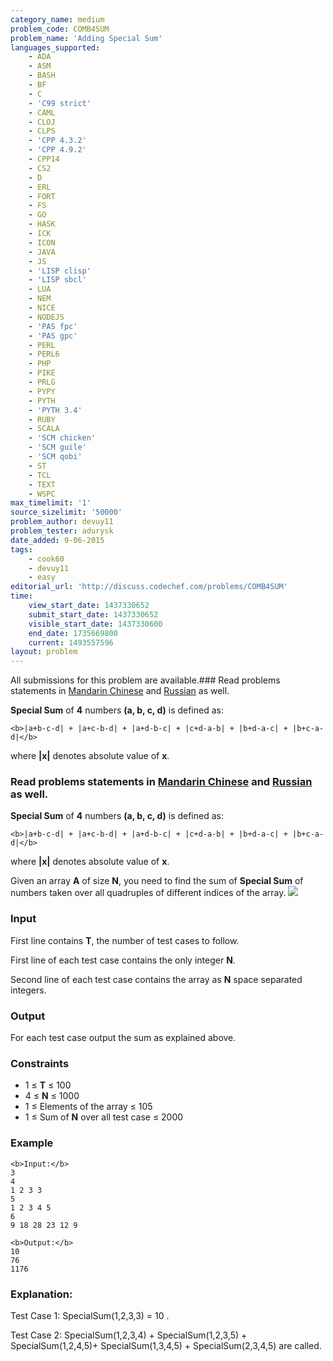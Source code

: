 ```yaml
---
category_name: medium
problem_code: COMB4SUM
problem_name: 'Adding Special Sum'
languages_supported:
    - ADA
    - ASM
    - BASH
    - BF
    - C
    - 'C99 strict'
    - CAML
    - CLOJ
    - CLPS
    - 'CPP 4.3.2'
    - 'CPP 4.9.2'
    - CPP14
    - CS2
    - D
    - ERL
    - FORT
    - FS
    - GO
    - HASK
    - ICK
    - ICON
    - JAVA
    - JS
    - 'LISP clisp'
    - 'LISP sbcl'
    - LUA
    - NEM
    - NICE
    - NODEJS
    - 'PAS fpc'
    - 'PAS gpc'
    - PERL
    - PERL6
    - PHP
    - PIKE
    - PRLG
    - PYPY
    - PYTH
    - 'PYTH 3.4'
    - RUBY
    - SCALA
    - 'SCM chicken'
    - 'SCM guile'
    - 'SCM qobi'
    - ST
    - TCL
    - TEXT
    - WSPC
max_timelimit: '1'
source_sizelimit: '50000'
problem_author: devuy11
problem_tester: adurysk
date_added: 9-06-2015
tags:
    - cook60
    - devuy11
    - easy
editorial_url: 'http://discuss.codechef.com/problems/COMB4SUM'
time:
    view_start_date: 1437330652
    submit_start_date: 1437330652
    visible_start_date: 1437330600
    end_date: 1735669800
    current: 1493557596
layout: problem
---
```

All submissions for this problem are available.### Read problems statements in [Mandarin Chinese](/download/translated/COOK60/mandarin/COMB4SUM.pdf) and [Russian](/download/translated/COOK60/russian/COMB4SUM.pdf) as well.

**Special Sum** of **4** numbers **(a, b, c, d)** is defined as:

 ```
<b>|a+b-c-d| + |a+c-b-d| + |a+d-b-c| + |c+d-a-b| + |b+d-a-c| + |b+c-a-d|</b>

```
where **|x|** denotes absolute value of **x**.

### Read problems statements in [Mandarin Chinese](/download/translated/COOK60/mandarin/COMB4SUM.pdf) and [Russian](/download/translated/COOK60/russian/COMB4SUM.pdf) as well.

**Special Sum** of **4** numbers **(a, b, c, d)** is defined as:

 ```
<b>|a+b-c-d| + |a+c-b-d| + |a+d-b-c| + |c+d-a-b| + |b+d-a-c| + |b+c-a-d|</b>

```
where **|x|** denotes absolute value of **x**.

Given an array **A** of size **N**, you need to find the sum of **Special Sum** of numbers taken over all quadruples of different indices of the array. 
![](https://s3.amazonaws.com/codechef_shared/download/specialsum.png)

### Input

First line contains **T**, the number of test cases to follow.

First line of each test case contains the only integer **N**.

Second line of each test case contains the array as **N** space separated integers.

### Output

For each test case output the sum as explained above.

### Constraints

- 1 ≤ **T** ≤ 100
- 4 ≤ **N** ≤ 1000
- 1 ≤ Elements of the array ≤ 105
- 1 ≤ Sum of **N** over all test case ≤ 2000

### Example

 ```
<b>Input:</b>
3
4
1 2 3 3
5
1 2 3 4 5
6
9 18 28 23 12 9

<b>Output:</b>
10
76
1176

```
### Explanation:

Test Case 1: SpecialSum(1,2,3,3) = 10 .

Test Case 2: SpecialSum(1,2,3,4) + SpecialSum(1,2,3,5) + SpecialSum(1,2,4,5)+ SpecialSum(1,3,4,5) + SpecialSum(2,3,4,5) are called.